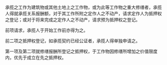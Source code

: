 承揽之工作为建筑物或其他土地上之工作物，或为此等工作物之重大修缮者，承揽人得就承揽关系报酬额，对于其工作所附之定作人之不动产，请求定作人为抵押权之登记；或对于将来完成之定作人之不动产，请求预为抵押权之登记。

前项请求，承揽人于开始工作前亦得为之。

前二项之抵押权登记，如承揽契约已经公证者，承揽人得单独申请之。

第一项及第二项就修缮报酬所登记之抵押权，于工作物因修缮所增加之价值限度内，优先于成立在先之抵押权。